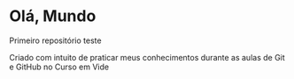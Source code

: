 # Olá, Mundo
 Primeiro repositório teste

 Criado com intuito de praticar meus conhecimentos durante as aulas de Git e GitHub no Curso em Vide
